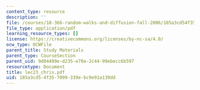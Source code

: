 ```yaml
---
content_type: resource
description: ''
file: /courses/18-366-random-walks-and-diffusion-fall-2006/185a3cd54f357099339ebc9e91a139dd_lec23_chris.pdf
file_type: application/pdf
learning_resource_types: []
license: https://creativecommons.org/licenses/by-nc-sa/4.0/
ocw_type: OCWFile
parent_title: Study Materials
parent_type: CourseSection
parent_uid: 9d04499e-d235-e70a-2c44-99ebecc6b597
resourcetype: Document
title: lec23_chris.pdf
uid: 185a3cd5-4f35-7099-339e-bc9e91a139dd
---
```

